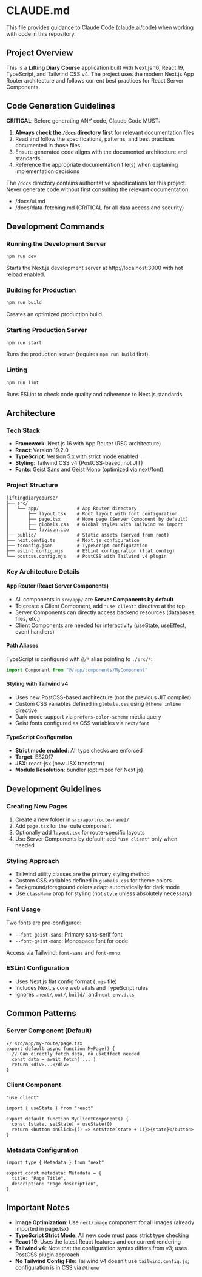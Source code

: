 # CLAUDE.md

This file provides guidance to Claude Code (claude.ai/code) when working with code in this repository.

## Project Overview

This is a **Lifting Diary Course** application built with Next.js 16, React 19, TypeScript, and Tailwind CSS v4. The project uses the modern Next.js App Router architecture and follows current best practices for React Server Components.

## Code Generation Guidelines

**CRITICAL**: Before generating ANY code, Claude Code MUST:

1. **Always check the `/docs` directory first** for relevant documentation files
2. Read and follow the specifications, patterns, and best practices documented in those files
3. Ensure generated code aligns with the documented architecture and standards
4. Reference the appropriate documentation file(s) when explaining implementation decisions

The `/docs` directory contains authoritative specifications for this project. Never generate code without first consulting the relevant documentation.

- /docs/ui.md
- /docs/data-fetching.md (CRITICAL for all data access and security)

## Development Commands

### Running the Development Server
```bash
npm run dev
```
Starts the Next.js development server at http://localhost:3000 with hot reload enabled.

### Building for Production
```bash
npm run build
```
Creates an optimized production build.

### Starting Production Server
```bash
npm run start
```
Runs the production server (requires `npm run build` first).

### Linting
```bash
npm run lint
```
Runs ESLint to check code quality and adherence to Next.js standards.



## Architecture

### Tech Stack
- **Framework**: Next.js 16 with App Router (RSC architecture)
- **React**: Version 19.2.0
- **TypeScript**: Version 5.x with strict mode enabled
- **Styling**: Tailwind CSS v4 (PostCSS-based, not JIT)
- **Fonts**: Geist Sans and Geist Mono (optimized via next/font)

### Project Structure

```
liftingdiarycourse/
├── src/
│   └── app/              # App Router directory
│       ├── layout.tsx    # Root layout with font configuration
│       ├── page.tsx      # Home page (Server Component by default)
│       ├── globals.css   # Global styles with Tailwind v4 import
│       └── favicon.ico
├── public/               # Static assets (served from root)
├── next.config.ts        # Next.js configuration
├── tsconfig.json         # TypeScript configuration
├── eslint.config.mjs     # ESLint configuration (flat config)
└── postcss.config.mjs    # PostCSS with Tailwind v4 plugin
```

### Key Architecture Details

#### App Router (React Server Components)
- All components in `src/app/` are **Server Components by default**
- To create a Client Component, add `"use client"` directive at the top
- Server Components can directly access backend resources (databases, files, etc.)
- Client Components are needed for interactivity (useState, useEffect, event handlers)

#### Path Aliases
TypeScript is configured with `@/*` alias pointing to `./src/*`:
```typescript
import Component from "@/app/components/MyComponent"
```

#### Styling with Tailwind v4
- Uses new PostCSS-based architecture (not the previous JIT compiler)
- Custom CSS variables defined in `globals.css` using `@theme inline` directive
- Dark mode support via `prefers-color-scheme` media query
- Geist fonts configured as CSS variables via `next/font`

#### TypeScript Configuration
- **Strict mode enabled**: All type checks are enforced
- **Target**: ES2017
- **JSX**: react-jsx (new JSX transform)
- **Module Resolution**: bundler (optimized for Next.js)

## Development Guidelines

### Creating New Pages
1. Create a new folder in `src/app/[route-name]/`
2. Add `page.tsx` for the route component
3. Optionally add `layout.tsx` for route-specific layouts
4. Use Server Components by default; add `"use client"` only when needed

### Styling Approach
- Tailwind utility classes are the primary styling method
- Custom CSS variables defined in `globals.css` for theme colors
- Background/foreground colors adapt automatically for dark mode
- Use `className` prop for styling (not `style` unless absolutely necessary)

### Font Usage
Two fonts are pre-configured:
- `--font-geist-sans`: Primary sans-serif font
- `--font-geist-mono`: Monospace font for code

Access via Tailwind: `font-sans` and `font-mono`

### ESLint Configuration
- Uses Next.js flat config format (`.mjs` file)
- Includes Next.js core web vitals and TypeScript rules
- Ignores `.next/`, `out/`, `build/`, and `next-env.d.ts`

## Common Patterns

### Server Component (Default)
```tsx
// src/app/my-route/page.tsx
export default async function MyPage() {
  // Can directly fetch data, no useEffect needed
  const data = await fetch('...')
  return <div>...</div>
}
```

### Client Component
```tsx
"use client"

import { useState } from "react"

export default function MyClientComponent() {
  const [state, setState] = useState(0)
  return <button onClick={() => setState(state + 1)}>{state}</button>
}
```

### Metadata Configuration
```tsx
import type { Metadata } from "next"

export const metadata: Metadata = {
  title: "Page Title",
  description: "Page description",
}
```

## Important Notes

- **Image Optimization**: Use `next/image` component for all images (already imported in page.tsx)
- **TypeScript Strict Mode**: All new code must pass strict type checking
- **React 19**: Uses the latest React features and concurrent rendering
- **Tailwind v4**: Note that the configuration syntax differs from v3; uses PostCSS plugin approach
- **No Tailwind Config File**: Tailwind v4 doesn't use `tailwind.config.js`; configuration is in CSS via `@theme`
